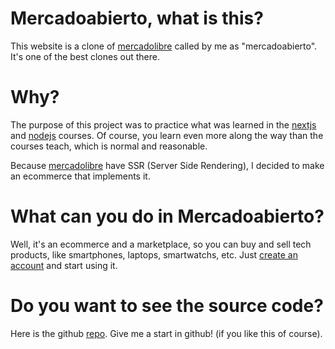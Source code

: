 # Mercadoabierto, what is this?
This website is a clone of [mercadolibre](https://mercadolibre.com) called by me as "mercadoabierto". It's one of the best clones out there.

# Why?
The purpose of this project was to practice what was learned in the [nextjs](https://platzi.com/cursos/next/) and [nodejs](https://platzi.com/cursos/practico-node/) courses. Of course, you learn even more along the way than the courses teach, which is normal and reasonable.

Because [mercadolibre](https://mercadolibre.com) have SSR (Server Side Rendering), I decided to make an ecommerce that implements it.

# What can you do in Mercadoabierto?
Well, it's an ecommerce and a marketplace, so you can buy and sell tech products, like smartphones, laptops, smartwatchs, etc. Just [create an account](/signup) and start using it.

# Do you want to see the source code?
Here is the github [repo](https://github.com/coxato/mercadoabierto).
Give me a start in github! (if you like this of course).
